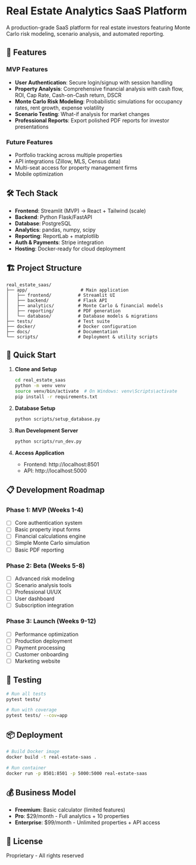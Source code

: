 # Real Estate Analytics SaaS Platform

A production-grade SaaS platform for real estate investors featuring Monte Carlo risk modeling, scenario analysis, and automated reporting.

## 🎯 Features

### MVP Features
- **User Authentication**: Secure login/signup with session handling
- **Property Analysis**: Comprehensive financial analysis with cash flow, ROI, Cap Rate, Cash-on-Cash return, DSCR
- **Monte Carlo Risk Modeling**: Probabilistic simulations for occupancy rates, rent growth, expense volatility
- **Scenario Testing**: What-if analysis for market changes
- **Professional Reports**: Export polished PDF reports for investor presentations

### Future Features
- Portfolio tracking across multiple properties
- API integrations (Zillow, MLS, Census data)
- Multi-seat access for property management firms
- Mobile optimization

## 🛠️ Tech Stack

- **Frontend**: Streamlit (MVP) → React + Tailwind (scale)
- **Backend**: Python Flask/FastAPI
- **Database**: PostgreSQL
- **Analytics**: pandas, numpy, scipy
- **Reporting**: ReportLab + matplotlib
- **Auth & Payments**: Stripe integration
- **Hosting**: Docker-ready for cloud deployment

## 🏗️ Project Structure

```
real_estate_saas/
├── app/                    # Main application
│   ├── frontend/          # Streamlit UI
│   ├── backend/           # Flask API
│   ├── analytics/         # Monte Carlo & financial models
│   ├── reporting/         # PDF generation
│   └── database/          # Database models & migrations
├── tests/                 # Test suite
├── docker/                # Docker configuration
├── docs/                  # Documentation
└── scripts/               # Deployment & utility scripts
```

## 🚀 Quick Start

1. **Clone and Setup**
   ```bash
   cd real_estate_saas
   python -m venv venv
   source venv/bin/activate  # On Windows: venv\Scripts\activate
   pip install -r requirements.txt
   ```

2. **Database Setup**
   ```bash
   python scripts/setup_database.py
   ```

3. **Run Development Server**
   ```bash
   python scripts/run_dev.py
   ```

4. **Access Application**
   - Frontend: http://localhost:8501
   - API: http://localhost:5000

## 📋 Development Roadmap

### Phase 1: MVP (Weeks 1-4)
- [ ] Core authentication system
- [ ] Basic property input forms
- [ ] Financial calculations engine
- [ ] Simple Monte Carlo simulation
- [ ] Basic PDF reporting

### Phase 2: Beta (Weeks 5-8)
- [ ] Advanced risk modeling
- [ ] Scenario analysis tools
- [ ] Professional UI/UX
- [ ] User dashboard
- [ ] Subscription integration

### Phase 3: Launch (Weeks 9-12)
- [ ] Performance optimization
- [ ] Production deployment
- [ ] Payment processing
- [ ] Customer onboarding
- [ ] Marketing website

## 🧪 Testing

```bash
# Run all tests
pytest tests/

# Run with coverage
pytest tests/ --cov=app
```

## 📦 Deployment

```bash
# Build Docker image
docker build -t real-estate-saas .

# Run container
docker run -p 8501:8501 -p 5000:5000 real-estate-saas
```

## 💰 Business Model

- **Freemium**: Basic calculator (limited features)
- **Pro**: $29/month - Full analytics + 10 properties
- **Enterprise**: $99/month - Unlimited properties + API access

## 📄 License

Proprietary - All rights reserved
